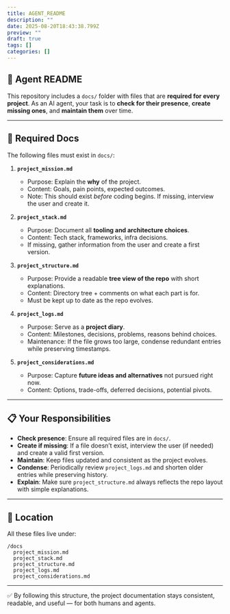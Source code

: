 ```yaml
---
title: AGENT_README
description: ""
date: 2025-08-20T18:43:38.799Z
preview: ""
draft: true
tags: []
categories: []
---
```


## 🤖 Agent README

This repository includes a `docs/` folder with files that are **required for every project**.
As an AI agent, your task is to **check for their presence**, **create missing ones**, and **maintain them** over time.

---

## 🔑 Required Docs

The following files must exist in `docs/`:

1. **`project_mission.md`**

   * Purpose: Explain the **why** of the project.
   * Content: Goals, pain points, expected outcomes.
   * Note: This should exist *before* coding begins. If missing, interview the user and create it.

2. **`project_stack.md`**

   * Purpose: Document all **tooling and architecture choices**.
   * Content: Tech stack, frameworks, infra decisions.
   * If missing, gather information from the user and create a first version.

3. **`project_structure.md`**

   * Purpose: Provide a readable **tree view of the repo** with short explanations.
   * Content: Directory tree + comments on what each part is for.
   * Must be kept up to date as the repo evolves.

4. **`project_logs.md`**

   * Purpose: Serve as a **project diary**.
   * Content: Milestones, decisions, problems, reasons behind choices.
   * Maintenance: If the file grows too large, condense redundant entries while preserving timestamps.

5. **`project_considerations.md`**

   * Purpose: Capture **future ideas and alternatives** not pursued right now.
   * Content: Options, trade-offs, deferred decisions, potential pivots.

---

## 📋 Your Responsibilities

* **Check presence**: Ensure all required files are in `docs/`.
* **Create if missing**: If a file doesn’t exist, interview the user (if needed) and create a valid first version.
* **Maintain**: Keep files updated and consistent as the project evolves.
* **Condense**: Periodically review `project_logs.md` and shorten older entries while preserving history.
* **Explain**: Make sure `project_structure.md` always reflects the repo layout with simple explanations.

---

## 📂 Location

All these files live under:

```text
/docs
  project_mission.md
  project_stack.md
  project_structure.md
  project_logs.md
  project_considerations.md
```

---

✅ By following this structure, the project documentation stays consistent, readable, and useful — for both humans and agents.
